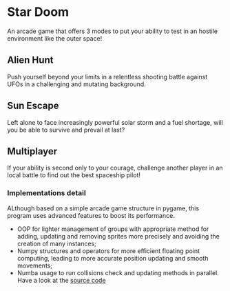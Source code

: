 # Star Doom
An arcade game that offers 3 modes to put your ability to test in an hostile environment like the outer space!
## Alien Hunt
Push yourself beyond your limits in a relentless shooting battle against UFOs in a challenging and mutating background.
## Sun Escape
Left alone to face increasingly powerful solar storm and a fuel shortage, will you be able to survive and prevail at last?
## Multiplayer
If your ability is second only to your courage, challenge another player in an local battle to find out the best spaceship pilot!
### Implementations detail
ALthough based on a simple arcade game structure in pygame, this program uses advanced features to boost its performance.
* OOP for lighter management of groups with appropriate method for adding, updating and removing sprites more precisely and avoiding the creation of many instances;
* Numpy structures and operators for more efficient floating point computing, leading to more accurate position updating and smooth movements;
* Numba usage to run collisions check and updating methods in parallel.
Have a look at the [source code](code)
